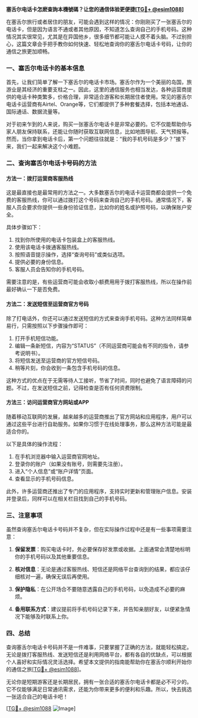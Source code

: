 **塞舌尔电话卡怎麽查詢本機號碼？让您的通信体验更便捷[[TG💪+ @esim1088](https://t.me/s/esim1088)]**

在塞舌尔旅行或者居住的朋友，可能会遇到这样的情况：你刚刚买了一张塞舌尔的电话卡，但是因为语言不通或者其他原因，不知道怎么查询自己的手机号码。这种情况其实很常见，尤其是在异国他乡，很多细节都可能让人摸不着头脑。不过别担心，这篇文章会手把手教你如何快速、轻松地查询你的塞舌尔电话卡号码，让你的通信之旅更加顺畅。

### 一、塞舌尔电话卡的基本信息

首先，让我们简单了解一下塞舌尔的电话卡市场。塞舌尔作为一个美丽的岛国，旅游业是其经济的重要支柱之一。因此，这里的通信服务也相当发达，各种运营商提供的电话卡种类繁多，价格合理，非常适合游客和长期居住者使用。常见的塞舌尔电话卡运营商有Airtel、Orange等，它们都提供了多种套餐选择，包括本地通话、国际通话、数据流量等。

对于初来乍到的人来说，购买一张塞舌尔电话卡是非常必要的。它不仅能帮助你与家人朋友保持联系，还能让你随时获取互联网信息，比如地图导航、天气预报等。然而，当你拿到电话卡后，第一个问题往往就是：“我的手机号码是多少？”接下来，我们一起来解决这个小难题。

### 二、查询塞舌尔电话卡号码的方法

#### 方法一：拨打运营商客服热线

这是最直接也是最常用的方法之一。大多数塞舌尔的电话卡运营商都会提供一个免费的客服热线，你可以通过拨打这个号码来查询自己的手机号码。通常情况下，客服人员会要求你提供一些身份验证信息，比如你的姓名或护照号码，以确保账户安全。

具体步骤如下：
1. 找到你所使用的电话卡包装盒上的客服热线。
2. 使用该电话卡拨通客服热线。
3. 按照语音提示操作，选择“查询号码”或类似选项。
4. 提供必要的身份信息。
5. 客服人员会告知你的手机号码。

需要注意的是，有些运营商可能会收取小额费用用于拨打客服热线，所以在操作前最好确认一下是否免费。

#### 方法二：发送短信至运营商官方号码

除了打电话外，你还可以通过发送短信的方式来查询手机号码。这种方法同样简单易行，只需按照以下步骤操作即可：

1. 打开手机短信功能。
2. 编辑一条新短信，内容为“STATUS”（不同运营商可能会有不同的指令，请参考说明书）。
3. 将短信发送至运营商的官方短信号码。
4. 稍等片刻，你会收到一条包含手机号码的信息。

这种方式的优点在于无需等待人工接听，节省了时间，同时也避免了语言障碍的问题。不过，在发送短信之前，记得检查是否有任何资费限制。

#### 方法三：访问运营商官方网站或APP

随着移动互联网的发展，越来越多的运营商推出了官方网站和应用程序，用户可以通过这些平台进行自助服务。如果你习惯于在线处理事务，那么这种方法可能是最适合你的。

以下是具体的操作流程：
1. 在手机浏览器中输入运营商官网地址。
2. 登录你的账户（如果没有账号，则需要先注册）。
3. 进入“个人信息”或“账户详情”页面。
4. 查看显示的手机号码信息。

此外，许多运营商还推出了专门的应用程序，支持实时更新和管理账户信息。安装并登录后，同样可以在相关栏目找到自己的手机号码。

### 三、注意事项

虽然查询塞舌尔电话卡号码并不复杂，但在实际操作过程中还是有一些事项需要注意：

1. **保留发票**：购买电话卡时，务必要保存好发票或收据。上面通常会清楚地标明你的手机号码以及其他重要信息。
   
2. **核对信息**：无论是通过客服热线、短信还是网络平台查询到的结果，都应该仔细核对一遍，确保无误后再使用。

3. **保护隐私**：在公开场合不要随意透露自己的手机号码，以免造成不必要的麻烦。

4. **备用联系方式**：建议提前将手机号码记录下来，并告知亲朋好友，以便紧急情况下能够及时联系上你。

### 四、总结

查询塞舌尔电话卡号码并不是一件难事，只要掌握了正确的方法，就能轻松搞定。无论是拨打客服热线、发送短信还是利用网络平台，都有各自的优缺点，可以根据个人喜好和实际情况灵活选择。希望本文提供的指南能帮助你在塞舌尔顺利开始你的通信之旅[[TG💪+ @esim1088](https://t.me/s/esim1088)]。

无论你是短期游客还是长期居民，拥有一张合适的塞舌尔电话卡都是必不可少的。它不仅能够满足日常通讯需求，还能为你带来更多的便利和乐趣。所以，快去挑选一张适合自己的电话卡吧！

[[TG💪+ @esim1088](https://t.me/s/esim1088) ![Image](https://i.postimg.cc/4NQfJmqS/Snipaste-2025-05-13-00-14-12.png)]